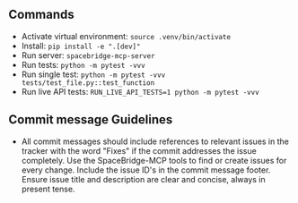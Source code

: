 ## Commands
- Activate virtual environment: `source .venv/bin/activate`
- Install: `pip install -e ".[dev]"`
- Run server: `spacebridge-mcp-server`
- Run tests: `python -m pytest -vvv`
- Run single test: `python -m pytest -vvv tests/test_file.py::test_function`
- Run live API tests: `RUN_LIVE_API_TESTS=1 python -m pytest -vvv`


## Commit message Guidelines

- All commit messages should include references to relevant issues in the tracker with the word "Fixes" if the commit addresses the issue completely. Use the SpaceBridge-MCP tools to find or create issues for every change. Include the issue ID's in the commit message footer. Ensure issue title and description are clear and concise, always in present tense.
